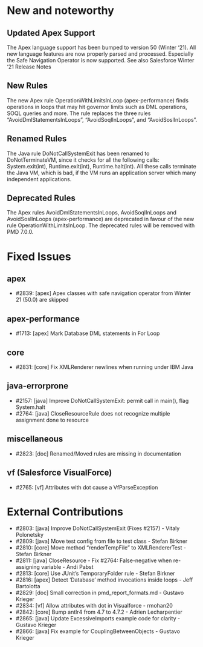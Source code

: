 # New and noteworthy

## Updated Apex Support
The Apex language support has been bumped to version 50 (Winter ‘21). All new language features are now properly parsed and processed. Especially the Safe Navigation Operator is now supported. See also Salesforce Winter ‘21 Release Notes

## New Rules
The new Apex rule OperationWithLimitsInLoop (apex-performance) finds operations in loops that may hit governor limits such as DML operations, SOQL queries and more. The rule replaces the three rules “AvoidDmlStatementsInLoops”, “AvoidSoqlInLoops”, and “AvoidSoslInLoops”.

## Renamed Rules
The Java rule DoNotCallSystemExit has been renamed to DoNotTerminateVM, since it checks for all the following calls: System.exit(int), Runtime.exit(int), Runtime.halt(int). All these calls terminate the Java VM, which is bad, if the VM runs an application server which many independent applications.

## Deprecated Rules
The Apex rules AvoidDmlStatementsInLoops, AvoidSoqlInLoops and AvoidSoslInLoops (apex-performance) are deprecated in favour of the new rule OperationWithLimitsInLoop. The deprecated rules will be removed with PMD 7.0.0.

# Fixed Issues

## apex
- #2839: [apex] Apex classes with safe navigation operator from Winter 21 (50.0) are skipped
## apex-performance
- #1713: [apex] Mark Database DML statements in For Loop
## core
- #2831: [core] Fix XMLRenderer newlines when running under IBM Java
## java-errorprone
- #2157: [java] Improve DoNotCallSystemExit: permit call in main(), flag System.halt
- #2764: [java] CloseResourceRule does not recognize multiple assignment done to resource
## miscellaneous
- #2823: [doc] Renamed/Moved rules are missing in documentation
## vf (Salesforce VisualForce)
- #2765: [vf] Attributes with dot cause a VfParseException

# External Contributions
- #2803: [java] Improve DoNotCallSystemExit (Fixes #2157) - Vitaly Polonetsky
- #2809: [java] Move test config from file to test class - Stefan Birkner
- #2810: [core] Move method “renderTempFile” to XMLRendererTest - Stefan Birkner
- #2811: [java] CloseResource - Fix #2764: False-negative when re-assigning variable - Andi Pabst
- #2813: [core] Use JUnit’s TemporaryFolder rule - Stefan Birkner
- #2816: [apex] Detect ‘Database’ method invocations inside loops - Jeff Bartolotta
- #2829: [doc] Small correction in pmd_report_formats.md - Gustavo Krieger
- #2834: [vf] Allow attributes with dot in Visualforce - rmohan20
- #2842: [core] Bump antlr4 from 4.7 to 4.7.2 - Adrien Lecharpentier
- #2865: [java] Update ExcessiveImports example code for clarity - Gustavo Krieger
- #2866: [java] Fix example for CouplingBetweenObjects - Gustavo Krieger
